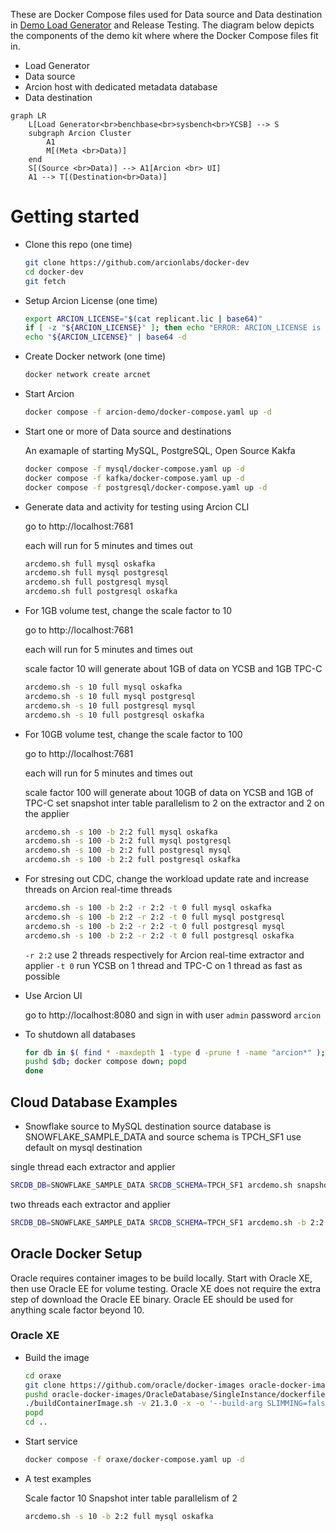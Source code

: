 These are Docker Compose files used for Data source and Data destination in [Demo Load Generator](https://github.com/arcionlabs/arcion-demo) and Release Testing.
The diagram below depicts the components of the demo kit where where the Docker Compose files fit in.

- Load Generator
- Data source
- Arcion host with dedicated metadata database
- Data destination

```mermaid
graph LR
    L[Load Generator<br>benchbase<br>sysbench<br>YCSB] --> S
    subgraph Arcion Cluster
        A1
        M[(Meta <br>Data)]
    end
    S[(Source <br>Data)] --> A1[Arcion <br> UI]
    A1 --> T[(Destination<br>Data)]
```

# Getting started

- Clone this repo (one time)

    ```bash
    git clone https://github.com/arcionlabs/docker-dev 
    cd docker-dev
    git fetch
    ```

- Setup Arcion License (one time)

    ```bash
    export ARCION_LICENSE="$(cat replicant.lic | base64)"
    if [ -z "${ARCION_LICENSE}" ]; then echo "ERROR: ARCION_LICENSE is blank"; fi
    echo "${ARCION_LICENSE}" | base64 -d
    ```

- Create Docker network (one time)

    ```bash
    docker network create arcnet
    ```

- Start Arcion

    ```bash
    docker compose -f arcion-demo/docker-compose.yaml up -d
    ```

- Start one or more of Data source and destinations

  An examaple of starting MySQL, PostgreSQL, Open Source Kakfa

    ```bash
    docker compose -f mysql/docker-compose.yaml up -d
    docker compose -f kafka/docker-compose.yaml up -d
    docker compose -f postgresql/docker-compose.yaml up -d
    ```

- Generate data and activity for testing using Arcion CLI

    go to http://localhost:7681

    each will run for 5 minutes and times out

    ```bash
    arcdemo.sh full mysql oskafka
    arcdemo.sh full mysql postgresql
    arcdemo.sh full postgresql mysql
    arcdemo.sh full postgresql oskafka
    ```

- For 1GB volume test, change the scale factor to 10

    go to http://localhost:7681

    each will run for 5 minutes and times out

    scale factor 10 will generate about 1GB of data on YCSB and 1GB TPC-C

    ```bash
    arcdemo.sh -s 10 full mysql oskafka
    arcdemo.sh -s 10 full mysql postgresql
    arcdemo.sh -s 10 full postgresql mysql
    arcdemo.sh -s 10 full postgresql oskafka
    ```

- For 10GB volume test, change the scale factor to 100

    go to http://localhost:7681

    each will run for 5 minutes and times out

    scale factor 100 will generate about 10GB of data on YCSB and 1GB of TPC-C
    set snapshot inter table parallelism to 2 on the extractor and 2 on the applier

    ```bash
    arcdemo.sh -s 100 -b 2:2 full mysql oskafka
    arcdemo.sh -s 100 -b 2:2 full mysql postgresql
    arcdemo.sh -s 100 -b 2:2 full postgresql mysql
    arcdemo.sh -s 100 -b 2:2 full postgresql oskafka
    ```

- For stresing out CDC, change the workload update rate and increase threads on Arcion real-time threads

    ```bash
    arcdemo.sh -s 100 -b 2:2 -r 2:2 -t 0 full mysql oskafka
    arcdemo.sh -s 100 -b 2:2 -r 2:2 -t 0 full mysql postgresql
    arcdemo.sh -s 100 -b 2:2 -r 2:2 -t 0 full postgresql mysql
    arcdemo.sh -s 100 -b 2:2 -r 2:2 -t 0 full postgresql oskafka
    ```

    `-r 2:2` use 2 threads respectively for Arcion real-time extractor and applier 
    `-t 0`   run YCSB on 1 thread and TPC-C on 1 thread as fast as possible 
    
- Use Arcion UI

    go to http://localhost:8080 and sign in with user `admin` password `arcion`

- To shutdown all databases

    ```bash
    for db in $( find * -maxdepth 1 -type d -prune ! -name "arcion*" ); do
    pushd $db; docker compose down; popd
    done
    ```

## Cloud Database Examples

- Snowflake source to MySQL destination
source database is SNOWFLAKE_SAMPLE_DATA and source schema is TPCH_SF1
use default on mysql destination

single thread each extractor and applier
```bash
SRCDB_DB=SNOWFLAKE_SAMPLE_DATA SRCDB_SCHEMA=TPCH_SF1 arcdemo.sh snapshot snowflake mysql
```

two threads each extractor and applier
```bash
SRCDB_DB=SNOWFLAKE_SAMPLE_DATA SRCDB_SCHEMA=TPCH_SF1 arcdemo.sh -b 2:2 snpashot snowflake mysql
```

## Oracle Docker Setup

Oracle requires container images to be build locally.
Start with Oracle XE, then use Oracle EE for volume testing.
Oracle XE does not require the extra step of download the Oracle EE binary.
Oracle EE should be used for anything scale factor beyond 10.

### Oracle XE

- Build the image

    ```bash
    cd oraxe
    git clone https://github.com/oracle/docker-images oracle-docker-images
    pushd oracle-docker-images/OracleDatabase/SingleInstance/dockerfiles 
    ./buildContainerImage.sh -v 21.3.0 -x -o '--build-arg SLIMMING=false'
    popd
    cd ..
    ```

- Start service

    ```bash
    docker compose -f oraxe/docker-compose.yaml up -d
    ``` 

- A test examples

    Scale factor 10 
    Snapshot inter table parallelism of 2

    ```bash
    arcdemo.sh -s 10 -b 2:2 full mysql oskafka
    ```